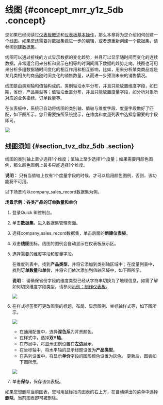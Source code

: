 # 线图 {#concept_mrr_y1z_5db .concept}

您如果已经阅读过[仪表板概述](cn.zh-CN/快速入门/报表制作/仪表板概述.md#)和[仪表板基本操作](cn.zh-CN/快速入门/报表制作/仪表板基本操作/仪表板基本操作.md#)，那么本章将为您介绍如何创建一个线图。如果您还需要对数据集做进一步的编辑，或者想重新创建一个数据集，请参阅[创建数据集](cn.zh-CN/快速入门/数据建模/管理数据集/创建数据集.md#)。

线图可以通过折线的方式显示数据的变化趋势，并且可以显示随时间而变化的连续数据，非常适合用来分析和显示在相等的时间间隔下数据的趋势走向。线图也可用来分析多组数据随时间变化的相互作用和相互影响，比如，用来分析某类商品或是某几类相关的商品随时间变化的销售数量，从而进一步预测未来的销售情况。

线图是由类别轴和值轴构成的。类别轴沿水平分布，并且只能放置维度字段，如日期，省份，产品类型等；值轴沿垂直分布，并且只能放置度量字段，如分析对象所对应的业务指标，订单数量等。

在仪表板中，系统已自动将线图的类别轴、值轴与维度字段、度量字段做好了匹配，如下图所示，您只需要按照系统提示，在维度和度量列表中选择您需要的字段即可。

![](http://static-aliyun-doc.oss-cn-hangzhou.aliyuncs.com/assets/img/9124/1581_zh-CN.png)

## 线图须知 {#section_tvz_dbz_5db .section}

线图的类别轴上至少选择1个维度；值轴上至少选择1个度量；如果需要用颜色图例，那么颜色图例上最多只能选择1个维度。

**说明：** 只有当值轴上仅有1个度量字段的时候，才可以启用颜色图例，否则，该功能将不可用。

以下场景均以company\_sales\_record数据集为例。

**场景示例：各类产品的订单数量和单价**

1.  登录Quick BI控制台。
2.  单击**数据集**，进入数据集管理页面。
3.  选择company\_sales\_record数据集，单击后面的**新建仪表板**。
4.  双击**线图**图标，线图的图例会自动显示在仪表板展示区。
5.  选择需要的维度字段和度量字段。

    在维度列表中，找到**产品类型**，并将它添加到类别轴区域中；在度量列表中，找到**订单数量**和**单价**，并将它们依次添加到值轴区域中，如下图所示。

    **说明：** 请确保省份字段的维度类型已经从字符串切换为了地理信息，如需了解如何切换维度字段类型，请参阅[示例：制作仪表板](cn.zh-CN/快速入门/示例：制作仪表板.md#)。

    ![](http://static-aliyun-doc.oss-cn-hangzhou.aliyuncs.com/assets/img/9124/1589_zh-CN.png)

6.  在样式标签页可更改图表的标题，布局、显示图例、坐标轴样式等，如下图所示。

    ![](http://static-aliyun-doc.oss-cn-hangzhou.aliyuncs.com/assets/img/9124/1592_zh-CN.png)

    -   在通用配置中，选择**深色系**为背景颜色。
    -   在样式中，选择**双Y轴**。
    -   在布局中，将显示图例设置在**左边**展示。
    -   在坐标轴中，将水平轴的显示标题设置为**产品类型**。
    -   在系列设置中，将显示**单价**字段的图形颜色设置为灰色。
    更新后，图表如下图所示。

    ![](http://static-aliyun-doc.oss-cn-hangzhou.aliyuncs.com/assets/img/9124/1594_zh-CN.png)

7.  单击**保存**，保存该仪表板。

如果您想删除当前图表，您可用鼠标指向图表的右上方，在自动弹出的菜单中选择**删除**，当前图表即可被删除。

